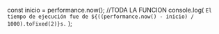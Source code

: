 const inicio = performance.now();
//TODA LA FUNCION
console.log(
`El tiempo de ejecución fue de ${((performance.now() - inicio) / 1000).toFixed(2)}s.`
);